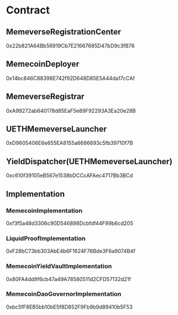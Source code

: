 # Contract

## MemeverseRegistrationCenter

0x22b821A64Bb56919Cb7E21667685D47bD9c3fB76

## MemecoinDeployer

0x14bc846C88398E742f92D648D85E5A44da17cCAf

## MemeverseRegistrar

0xA99272ab640178d85EaF5e89F92293A3Ea20e28B

## UETHMemeverseLauncher

0xD9605406E6e655EA8155a6686693c5fb39710f7B

## YieldDispatcher(UETHMemeverseLauncher)

0xc610f39105eB567e1538bDCCcAFAec4717Bb3BCd

## Implementation

### MemecoinImplementation

0xf3f5a48d3306c90D546898Dcbfdf44F99b6cd205

### LiquidProofImplementation

0xF28bC73bb303AbE4b6F1624F76Bde3F6a9074B4f

### MemecoinYieldVaultImplementation

0x80FA4dd9f6cb47a49A78580511d2CFD57132d21f

### MemecoinDaoGovernorImplementation

0xbc5fF8EB5bb10bE5f8D852F9Fb9b9d89410b5F53
